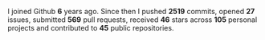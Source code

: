 
I joined Github **6** years ago. Since then I pushed **2519** commits, opened **27** issues, submitted **569** pull requests, received **46** stars across **105** personal projects and contributed to **45** public repositories.
